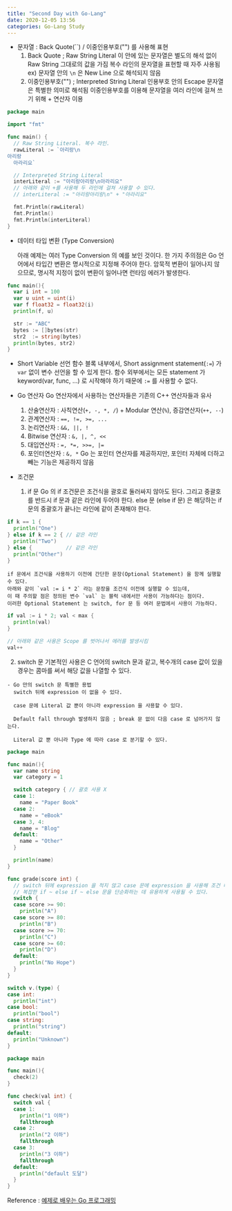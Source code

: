 ```yaml
---
title: "Second Day with Go-Lang"
date: 2020-12-05 13:56
categories: Go-Lang Study
---
```

- 문자열 : Back Quote(\`\`) / 이중인용부호("") 를 사용해 표현
  1. Back Quote ; Raw String Literal
    이 안에 있는 문자열은 별도의 해석 없이 Raw String 그대로의 값을 가짐
    복수 라인의 문자열을 표현할 때 자주 사용됨
    ex) 문자열 안의 `\n` 은 New Line 으로 해석되지 않음
  2. 이중인용부호("") ; Interpreted String Literal
    인용부호 안의 Escape 문자열은 특별한 의미로 해석됨
    이중인용부호를 이용해 문자열을 여러 라인에 걸쳐 쓰기 위해 + 연산자 이용

```go
package main

import "fmt"

func main() {
  // Raw String Literal. 복수 라인.
  rawLiteral := `아리랑\n
아리랑
  아라리요`

  // Interpreted String Literal
  interLiteral := "아리랑아리랑\n아라리요"
  // 아래와 같이 +를 사용해 두 라인에 걸쳐 사용할 수 있다.
  // interLiteral := "아리랑아리랑\n" + "아라리요"

  fmt.Println(rawLiteral)
  fmt.Println()
  fmt.Println(interLiteral)
}
```

- 데이터 타입 변환 (Type Conversion)

  아래 예제는 여러 Type Conversion 의 예를 보인 것이다.
  한 가지 주의점은 Go 언어에서 타입간 변환은 명시적으로 지정해 주어야 한다.
  암묵적 변환이 일어나지 않으므로, 명시적 지정이 없이 변환이 일어나면 런타임 에러가 발생한다.

```go
func main(){
  var i int = 100
  var u uint = uint(i)
  var f float32 = float32(i)
  println(f, u)

  str := "ABC"
  bytes := []bytes(str)
  str2  := string(bytes)
  println(bytes, str2)
}
```

- Short Variable 선언
  함수 블록 내부에서, Short assignment statement(`:=`) 가 `var` 없이 변수 선언을 할 수 있게 한다.
  함수 외부에서는 모든 statement 가 keyword(var, func, ...) 로 시작해야 하기 때문에 `:=` 를 사용할 수 없다.

- Go 연산자
  Go 연산자에서 사용하는 연산자들은 기존의 C++ 연산자들과 유사
  1. 산술연산자 : 사칙연산(`+, -, *, /`) + Modular 연산(`%`), 증감연산자(`++, --`)
  2. 관계연산자 : `==, !=, >=, ...`
  3. 논리연산자 : `&&, ||, !`
  4. Bitwise 연산자 : `&, |, ^, <<`
  5. 대입연산자 : `=, *=, >>=, |=`
  6. 포인터연산자 : `&, *`
    Go 는 포인터 연산자를 제공하지만, 포인터 자체에 더하고 빼는 기능은 제공하지 않음

- 조건문
  1. if 문
    Go 의 if 조건문은 조건식을 괄호로 둘러싸지 않아도 된다.
    그리고 중괄호를 반드시 if 문과 같은 라인에 두어야 한다.
    else 문 (else if 문) 은 해당하는 if 문의 중괄호가 끝나는 라인에 같이 존재해야 한다.

```go
if k == 1 {
  println("One")
} else if k == 2 { // 같은 라인
  println("Two")
} else {           // 같은 라인
  println("Other")
}
```

    if 문에서 조건식을 사용하기 이전에 간단한 문장(Optional Statement) 을 함께 실행할 수 있다.
    아래와 같이 `val := i * 2` 라는 문장을 조건식 이전에 실행할 수 있는데,
    이 때 주의할 점은 정의된 변수 `val` 는 블럭 내에서만 사용이 가능하다는 점이다.
    이러한 Optional Statement 는 switch, for 문 등 여러 문법에서 사용이 가능하다.

```go
if val := i * 2; val < max {
  println(val)
}

// 아래와 같은 사용은 Scope 를 벗어나서 에러를 발생시킴
val++
```

  2. switch 문
    기본적인 사용은 C 언어의 switch 문과 같고, 복수개의 case 값이 있을 경우는 콤마를 써서 해당 값을 나열할 수 있다.

    - Go 만의 switch 문 특별한 용법
      switch 뒤에 expression 이 없을 수 있다.

      case 문에 Literal 값 뿐이 아니라 expression 을 사용할 수 있다.

      Default fall through 발생하지 않음 ; break 문 없이 다음 case 로 넘어가지 않는다.

      Literal 값 뿐 아니라 Type 에 따라 case 로 분기할 수 있다.

```go
package main

func main(){
  var name string
  var category = 1

  switch category { // 괄호 사용 X
  case 1:
    name = "Paper Book"
  case 2:
    name = "eBook"
  case 3, 4:
    name = "Blog"
  default:
    name = "Other"
  }

  println(name)
}
```

```go 이름주기?
func grade(score int) {
  // switch 뒤에 expression 을 적지 않고 case 문에 expression 을 사용해 조건 비교
  // 복잡한 if ~ else if ~ else 문을 단순화하는 데 유용하게 사용될 수 있다.
  switch {
  case score >= 90:
    println("A")
  case score >= 80:
    println("B")
  case score >= 70:
    println("C")
  case score >= 60:
    println("D")
  default:
    println("No Hope")
  }
}
```

```go
switch v.(type) {
case int:
  println("int")
case bool:
  println("bool")
case string:
  println("string")
default:
  println("Unknown")
}
```

```go
package main

func main(){
  check(2)
}

func check(val int) {
  switch val {
  case 1:
    println("1 이하")
    fallthrough
  case 2:
    println("2 이하")
    fallthrough
  case 3:
    println("3 이하")
    fallthrough
  default:
    println("default 도달")
  }
}
```


  Reference : [예제로 배우는 Go 프로그래밍][예제로-배우는-Go-프로그래밍]

  [예제로-배우는-Go-프로그래밍]: http://golang.site/

